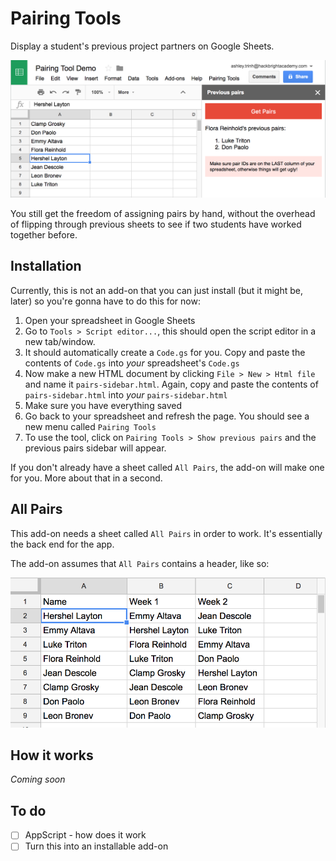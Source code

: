 # Pairing Tools
Display a student's previous project partners on Google Sheets.

![Screenshot](/screenshots/pairing-tools.png)

You still get the freedom of assigning pairs by hand, without the overhead of
flipping through previous sheets to see if two students have worked together
before.

## Installation
Currently, this is not an add-on that you can just install (but it might be,
later) so you're gonna have to do this for now:

1. Open your spreadsheet in Google Sheets
2. Go to `Tools > Script editor...`, this should open the script editor in a
   new tab/window.
3. It should automatically create a `Code.gs` for you. Copy and paste the
   contents of `Code.gs` into *your* spreadsheet's `Code.gs`
4. Now make a new HTML document by clicking `File > New > Html file` and name
   it `pairs-sidebar.html`. Again, copy and paste the contents of
   `pairs-sidebar.html` into *your* `pairs-sidebar.html`
5. Make sure you have everything saved
6. Go back to your spreadsheet and refresh the page. You should see a new menu
   called `Pairing Tools`
7. To use the tool, click on `Pairing Tools > Show previous pairs` and the
   previous pairs sidebar will appear.

If you don't already have a sheet called `All Pairs`, the add-on will make one
for you. More about that in a second.

## All Pairs
This add-on needs a sheet called `All Pairs` in order to work. It's essentially
the back end for the app.

The add-on assumes that `All Pairs` contains a header, like so:

![All Pairs example](/screenshots/all-pairs.png)

## How it works
*Coming soon*

## To do
- [ ] AppScript - how does it work
- [ ] Turn this into an installable add-on
